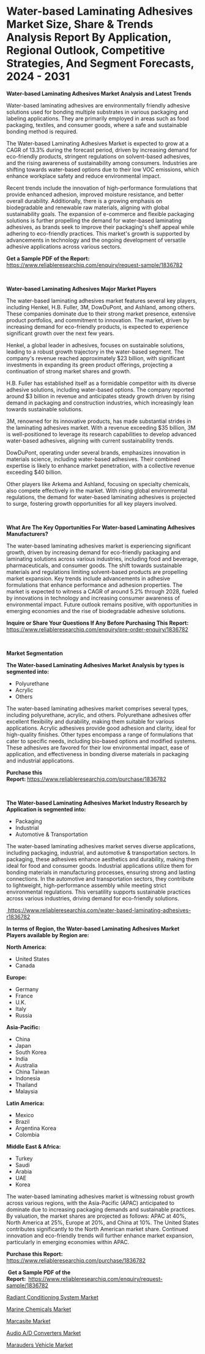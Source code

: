 <p><h1>Water-based Laminating Adhesives Market Size, Share & Trends Analysis Report By Application, Regional Outlook, Competitive Strategies, And Segment Forecasts, 2024 - 2031</h1></p><p><strong>Water-based Laminating Adhesives Market Analysis and Latest Trends</strong></p>
<p><p>Water-based laminating adhesives are environmentally friendly adhesive solutions used for bonding multiple substrates in various packaging and labeling applications. They are primarily employed in areas such as food packaging, textiles, and consumer goods, where a safe and sustainable bonding method is required. </p><p>The Water-based Laminating Adhesives Market is expected to grow at a CAGR of 13.3% during the forecast period, driven by increasing demand for eco-friendly products, stringent regulations on solvent-based adhesives, and the rising awareness of sustainability among consumers. Industries are shifting towards water-based options due to their low VOC emissions, which enhance workplace safety and reduce environmental impact.</p><p>Recent trends include the innovation of high-performance formulations that provide enhanced adhesion, improved moisture resistance, and better overall durability. Additionally, there is a growing emphasis on biodegradable and renewable raw materials, aligning with global sustainability goals. The expansion of e-commerce and flexible packaging solutions is further propelling the demand for water-based laminating adhesives, as brands seek to improve their packaging's shelf appeal while adhering to eco-friendly practices. This market's growth is supported by advancements in technology and the ongoing development of versatile adhesive applications across various sectors.</p></p>
<p><strong>Get a Sample PDF of the Report:&nbsp;</strong> <a href="https://www.reliableresearchiq.com/enquiry/request-sample/1836782?utm_campaign=1141&utm_medium=2&utm_source=Github&utm_content=ia&utm_term=16102024&utm_id=water-based-laminating-adhesives">https://www.reliableresearchiq.com/enquiry/request-sample/1836782</a></p>
<p>&nbsp;</p>
<p><strong>Water-based Laminating Adhesives Major Market Players</strong></p>
<p><p>The water-based laminating adhesives market features several key players, including Henkel, H.B. Fuller, 3M, DowDuPont, and Ashland, among others. These companies dominate due to their strong market presence, extensive product portfolios, and commitment to innovation. The market, driven by increasing demand for eco-friendly products, is expected to experience significant growth over the next few years.</p><p>Henkel, a global leader in adhesives, focuses on sustainable solutions, leading to a robust growth trajectory in the water-based segment. The company's revenue reached approximately $23 billion, with significant investments in expanding its green product offerings, projecting a continuation of strong market shares and growth.</p><p>H.B. Fuller has established itself as a formidable competitor with its diverse adhesive solutions, including water-based options. The company reported around $3 billion in revenue and anticipates steady growth driven by rising demand in packaging and construction industries, which increasingly lean towards sustainable solutions.</p><p>3M, renowned for its innovative products, has made substantial strides in the laminating adhesives market. With a revenue exceeding $35 billion, 3M is well-positioned to leverage its research capabilities to develop advanced water-based adhesives, aligning with current sustainability trends.</p><p>DowDuPont, operating under several brands, emphasizes innovation in materials science, including water-based adhesives. Their combined expertise is likely to enhance market penetration, with a collective revenue exceeding $40 billion.</p><p>Other players like Arkema and Ashland, focusing on specialty chemicals, also compete effectively in the market. With rising global environmental regulations, the demand for water-based laminating adhesives is projected to surge, fostering growth opportunities for all key players involved.</p></p>
<p>&nbsp;</p>
<p><strong>What Are The Key Opportunities For Water-based Laminating Adhesives Manufacturers?</strong></p>
<p><p>The water-based laminating adhesives market is experiencing significant growth, driven by increasing demand for eco-friendly packaging and laminating solutions across various industries, including food and beverage, pharmaceuticals, and consumer goods. The shift towards sustainable materials and regulations limiting solvent-based products are propelling market expansion. Key trends include advancements in adhesive formulations that enhance performance and adhesion properties. The market is expected to witness a CAGR of around 5.2% through 2028, fueled by innovations in technology and increasing consumer awareness of environmental impact. Future outlook remains positive, with opportunities in emerging economies and the rise of biodegradable adhesive solutions.</p></p>
<p><strong>Inquire or Share Your Questions If Any Before Purchasing This Report:</strong> <a href="https://www.reliableresearchiq.com/enquiry/pre-order-enquiry/1836782?utm_campaign=1141&utm_medium=2&utm_source=Github&utm_content=ia&utm_term=16102024&utm_id=water-based-laminating-adhesives">https://www.reliableresearchiq.com/enquiry/pre-order-enquiry/1836782</a></p>
<p>&nbsp;</p>
<p><strong>Market Segmentation</strong></p>
<p><strong>The Water-based Laminating Adhesives Market Analysis by types is segmented into:</strong></p>
<p><ul><li>Polyurethane</li><li>Acrylic</li><li>Others</li></ul></p>
<p><p>The water-based laminating adhesives market comprises several types, including polyurethane, acrylic, and others. Polyurethane adhesives offer excellent flexibility and durability, making them suitable for various applications. Acrylic adhesives provide good adhesion and clarity, ideal for high-quality finishes. Other types encompass a range of formulations that cater to specific needs, including bio-based options and modified systems. These adhesives are favored for their low environmental impact, ease of application, and effectiveness in bonding diverse materials in packaging and industrial applications.</p></p>
<p><strong>Purchase this Report:&nbsp;</strong><a href="https://www.reliableresearchiq.com/purchase/1836782?utm_campaign=1141&utm_medium=2&utm_source=Github&utm_content=ia&utm_term=16102024&utm_id=water-based-laminating-adhesives">https://www.reliableresearchiq.com/purchase/1836782</a></p>
<p>&nbsp;</p>
<p><strong>The Water-based Laminating Adhesives Market Industry Research by Application is segmented into:</strong></p>
<p><ul><li>Packaging</li><li>Industrial</li><li>Automotive & Transportation</li></ul></p>
<p><p>The water-based laminating adhesives market serves diverse applications, including packaging, industrial, and automotive & transportation sectors. In packaging, these adhesives enhance aesthetics and durability, making them ideal for food and consumer goods. Industrial applications utilize them for bonding materials in manufacturing processes, ensuring strong and lasting connections. In the automotive and transportation sectors, they contribute to lightweight, high-performance assembly while meeting strict environmental regulations. This versatility supports sustainable practices across various industries, driving demand for eco-friendly solutions.</p></p>
<p><a href="https://www.reliableresearchiq.com/water-based-laminating-adhesives-r1836782?utm_campaign=1141&utm_medium=2&utm_source=Github&utm_content=ia&utm_term=16102024&utm_id=water-based-laminating-adhesives">&nbsp;https://www.reliableresearchiq.com/water-based-laminating-adhesives-r1836782</a></p>
<p><strong>In terms of Region, the Water-based Laminating Adhesives Market Players available by Region are:</strong></p>
<p>
    <p> <strong> North America: </strong>
        <ul>
            <li>United States</li>
            <li>Canada</li>
        </ul>
        </p> 
    <p> <strong> Europe: </strong>
        <ul>
            <li>Germany</li>
            <li>France</li>
            <li>U.K.</li>
            <li>Italy</li>
            <li>Russia</li>
        </ul>
        </p> 
    <p> <strong> Asia-Pacific: </strong>
        <ul>
            <li>China</li>
            <li>Japan</li>
            <li>South Korea</li>
            <li>India</li>
            <li>Australia</li>
            <li>China Taiwan</li>
            <li>Indonesia</li>
            <li>Thailand</li>
            <li>Malaysia</li>
        </ul>
        </p> 
    <p> <strong> Latin America: </strong>
        <ul>
            <li>Mexico</li>
            <li>Brazil</li>
            <li>Argentina Korea</li>
            <li>Colombia</li>
        </ul>
        </p> 
    <p> <strong> Middle East & Africa: </strong>
        <ul>
            <li>Turkey</li>
            <li>Saudi</li>
            <li>Arabia</li>
            <li>UAE</li>
            <li>Korea</li>
        </ul>
    </p>
    </p>
<p><p>The water-based laminating adhesives market is witnessing robust growth across various regions, with the Asia-Pacific (APAC) anticipated to dominate due to increasing packaging demands and sustainable practices. By valuation, the market shares are projected as follows: APAC at 40%, North America at 25%, Europe at 20%, and China at 10%. The United States contributes significantly to the North American market share. Continued innovation and eco-friendly trends will further enhance market expansion, particularly in emerging economies within APAC.</p></p>
<p><strong>Purchase this Report: </strong><a href="https://www.reliableresearchiq.com/purchase/1836782?utm_campaign=1141&utm_medium=2&utm_source=Github&utm_content=ia&utm_term=16102024&utm_id=water-based-laminating-adhesives">https://www.reliableresearchiq.com/purchase/1836782</a></p>
<p>&nbsp;<strong>Get a Sample PDF of the Report:&nbsp;&nbsp;</strong><a href="https://www.reliableresearchiq.com/enquiry/request-sample/1836782?utm_campaign=1141&utm_medium=2&utm_source=Github&utm_content=ia&utm_term=16102024&utm_id=water-based-laminating-adhesives">https://www.reliableresearchiq.com/enquiry/request-sample/1836782</a></p>
<p><strong></strong></p>
<p><p><a href="https://github.com/pespeyervi/Market-Research-Report-List-1/blob/main/radiant-conditioning-system-market.md?utm_campaign=1141&utm_medium=2&utm_source=Github&utm_content=ia&utm_term=16102024&utm_id=water-based-laminating-adhesives">Radiant Conditioning System Market</a></p><p><a href="https://www.linkedin.com/pulse/marine-chemicals-value-chain-analysis-from-raw-materials-end-user-frprc?utm_campaign=1141&utm_medium=2&utm_source=Github&utm_content=ia&utm_term=16102024&utm_id=water-based-laminating-adhesives">Marine Chemicals Market</a></p><p><a href="https://www.linkedin.com/pulse/marcasite-market-global-regional-analysis-focus-region-country-level-lrgtc?utm_campaign=1141&utm_medium=2&utm_source=Github&utm_content=ia&utm_term=16102024&utm_id=water-based-laminating-adhesives">Marcasite Market</a></p><p><a href="https://github.com/shivermasallash/Market-Research-Report-List-1/blob/main/audio-ad-converters-market.md?utm_campaign=1141&utm_medium=2&utm_source=Github&utm_content=ia&utm_term=16102024&utm_id=water-based-laminating-adhesives">Audio A/D Converters Market</a></p><p><a href="https://www.linkedin.com/pulse/marauders-vehicle-market-emerging-trends-future-prospects-ny2hf?utm_campaign=1141&utm_medium=2&utm_source=Github&utm_content=ia&utm_term=16102024&utm_id=water-based-laminating-adhesives">Marauders Vehicle Market</a></p></p>